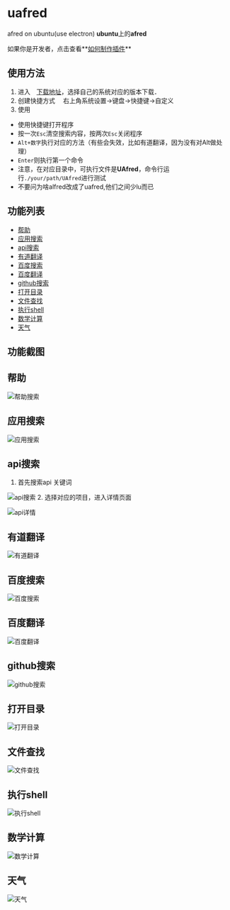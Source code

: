 # uafred
afred on ubuntu(use electron)
**ubuntu**上的**afred** 

如果你是开发者，点击查看**[如何制作插件](https://github.com/zhenyangze/uafred/blob/master/README_DEV.md)**

使用方法
----
1. 进入　[下载地址](https://github.com/zhenyangze/uafred/tree/master/download)，选择自己的系统对应的版本下载．
2. 创建快捷方式
　右上角系统设置->键盘->快捷键->自定义
3. 使用
  * 使用快捷键打开程序
  * 按一次`Esc`清空搜索内容，按两次`Esc`关闭程序
  * `Alt+数字`执行对应的方法（有些会失效，比如有道翻译，因为没有对Alt做处理）
  * `Enter`则执行第一个命令
  * 注意，在对应目录中，可执行文件是**UAfred**，命令行运行`./your/path/UAfred`进行测试
  * 不要问为啥alfred改成了uafred,他们之间少lu而已

## 功能列表
* [帮助](https://github.com/zhenyangze/uafred#帮助)
* [应用搜索](https://github.com/zhenyangze/uafred#应用搜索)
* [api搜索](https://github.com/zhenyangze/uafred#api搜索)
* [有道翻译](https://github.com/zhenyangze/uafred#有道翻译)
* [百度搜索](https://github.com/zhenyangze/uafred#百度搜索)
* [百度翻译](https://github.com/zhenyangze/uafred#百度翻译)
* [github搜索](https://github.com/zhenyangze/uafred#github搜索)
* [打开目录](https://github.com/zhenyangze/uafred#打开目录)
* [文件查找](https://github.com/zhenyangze/uafred#文件查找)
* [执行shell](https://github.com/zhenyangze/uafred#执行shell)
* [数学计算](https://github.com/zhenyangze/uafred#数学计算)
* [天气](https://github.com/zhenyangze/uafred#天气)

功能截图
----
## 帮助
![帮助搜索](https://github.com/zhenyangze/uafred/raw/master/screenshot/help.png)
## 应用搜索
![应用搜索](https://github.com/zhenyangze/uafred/raw/master/screenshot/app.png)
## api搜索
1. 首先搜索api 关键词

 ![api搜索](https://github.com/zhenyangze/uafred/raw/master/screenshot/api.png)
2. 选择对应的项目，进入详情页面

 ![api详情](https://github.com/zhenyangze/uafred/raw/master/screenshot/w3c.png)

## 有道翻译
![有道翻译](https://github.com/zhenyangze/uafred/raw/master/screenshot/yd.png)
## 百度搜索
![百度搜索](https://github.com/zhenyangze/uafred/raw/master/screenshot/bd.png)
## 百度翻译
![百度翻译](https://github.com/zhenyangze/uafred/raw/master/screenshot/bdfy.png)
## github搜索
![github搜索](https://github.com/zhenyangze/uafred/raw/master/screenshot/github.png)
## 打开目录
![打开目录](https://github.com/zhenyangze/uafred/raw/master/screenshot/cd.png)
## 文件查找
![文件查找](https://github.com/zhenyangze/uafred/raw/master/screenshot/find.png)
## 执行shell
![执行shell](https://github.com/zhenyangze/uafred/raw/master/screenshot/shell.png)
## 数学计算
![数学计算](https://github.com/zhenyangze/uafred/raw/master/screenshot/calc.png)
## 天气
![天气](https://github.com/zhenyangze/uafred/raw/master/screenshot/weather.png)
